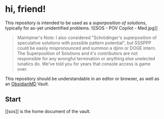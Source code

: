 # hi, friend!
This repository is intended to be used as a _superposition of solutions_, typically for as-yet unidentified problems. 
![[SOS - POV Copilot - Med.jpg]]

> Maintainer's Note: I also considered "Schrödinger's superposition of speculative solutions with possible pattern potential", but SSSPPP could be easily mispronounced and summon a djinn or DOGE intern. The Superposition of Solutions and it's contributors are not responsible for any wrongful termination or anything else unelected lunatics do. We've told you for years that console access is game over.

This repository should be understandable in an editor or browser, as well as an [ObsidianMD](https://obsidian.md/) Vault.
## Start

[[sos]] is the home document of the vault.